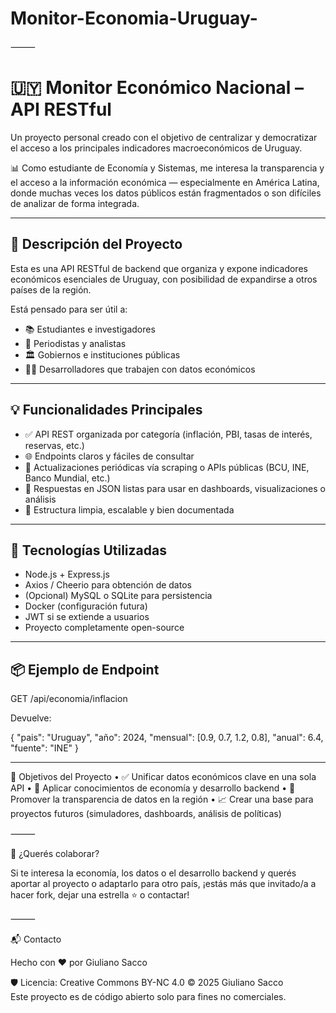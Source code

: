 # Monitor-Economia-Uruguay-

⸻
# 🇺🇾 Monitor Económico Nacional – API RESTful

Un proyecto personal creado con el objetivo de centralizar y democratizar el acceso a los principales indicadores macroeconómicos de Uruguay.

📊 Como estudiante de Economía y Sistemas, me interesa la transparencia y el acceso a la información económica — especialmente en América Latina, donde muchas veces los datos públicos están fragmentados o son difíciles de analizar de forma integrada.

---

## 📌 Descripción del Proyecto

Esta es una API RESTful de backend que organiza y expone indicadores económicos esenciales de Uruguay, con posibilidad de expandirse a otros países de la región.

Está pensado para ser útil a:
- 📚 Estudiantes e investigadores
- 📰 Periodistas y analistas
- 🏛️ Gobiernos e instituciones públicas
- 🧑‍💻 Desarrolladores que trabajen con datos económicos

---

## 💡 Funcionalidades Principales

- ✅ API REST organizada por categoría (inflación, PBI, tasas de interés, reservas, etc.)
- 🌐 Endpoints claros y fáciles de consultar
- 🔄 Actualizaciones periódicas vía scraping o APIs públicas (BCU, INE, Banco Mundial, etc.)
- 📁 Respuestas en JSON listas para usar en dashboards, visualizaciones o análisis
- 🧪 Estructura limpia, escalable y bien documentada

---

## 🔧 Tecnologías Utilizadas

- Node.js + Express.js
- Axios / Cheerio para obtención de datos
- (Opcional) MySQL o SQLite para persistencia
- Docker (configuración futura)
- JWT si se extiende a usuarios
- Proyecto completamente open-source

---

## 📦 Ejemplo de Endpoint


GET /api/economia/inflacion

Devuelve:

{
  "pais": "Uruguay",
  "año": 2024,
  "mensual": [0.9, 0.7, 1.2, 0.8],
  "anual": 6.4,
  "fuente": "INE"
}

------


🚀 Objetivos del Proyecto
	•	✅ Unificar datos económicos clave en una sola API
	•	🧠 Aplicar conocimientos de economía y desarrollo backend
	•	📣 Promover la transparencia de datos en la región
	•	📈 Crear una base para proyectos futuros (simuladores, dashboards, análisis de políticas)

⸻

🤝 ¿Querés colaborar?

Si te interesa la economía, los datos o el desarrollo backend y querés aportar al proyecto o adaptarlo para otro país, ¡estás más que invitado/a a hacer fork, dejar una estrella ⭐ o contactar!

⸻

📬 Contacto

Hecho con ❤️ por Giuliano Sacco

🛡️ Licencia: Creative Commons BY-NC 4.0 © 2025 Giuliano Sacco  
Este proyecto es de código abierto solo para fines no comerciales.



